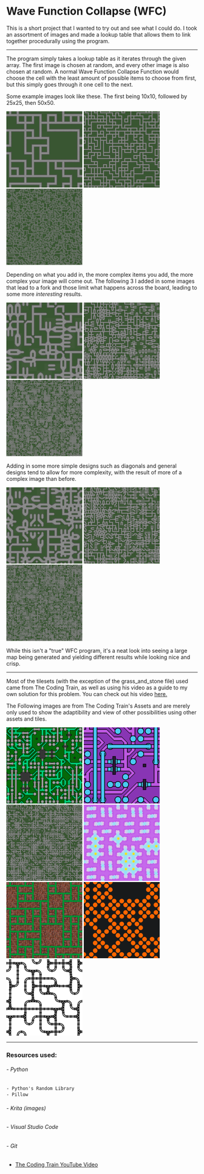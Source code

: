 # Wave Function Collapse (WFC)

This is a short project that I wanted to try out and see what I could do.
I took an assortment of images and made a lookup table that allows them to link together procedurally using the program.

---

The program simply takes a lookup table as it iterates through the given array. The first image is chosen at random, and every other image is also chosen at random. A normal Wave Function Collapse Function would choose the cell with the least amount of possible items to choose from first, but this simply goes through it one cell to the next.

Some example images look like these. The first being 10x10, followed by 25x25, then 50x50.

<img src='./markdown_images/first.png' width=200px>
<img src='./markdown_images/second.png' width=200px>
<img src='./markdown_images/third.png' width=200px>

Depending on what you add in, the more complex items you add, the more complex your image will come out. The following 3 I added in some images that lead to a fork and those limit what happens across the board, leading to some more *interesting* results.

<img src='./markdown_images/first_forks.png' width=200px>
<img src='./markdown_images/second_forks.png' width=200px>
<img src='./markdown_images/third_forks.png' width=200px>

Adding in some more simple designs such as diagonals and general designs tend to allow for more complexity, with the result of more of a complex image than before.

<img src='./markdown_images/first_diagonals.png' width=200px>
<img src='./markdown_images/second_diagonals.png' width=200px>
<img src='./markdown_images/third_diagonals.png' width=200px>

While this isn't a "true" WFC program, it's a neat look into seeing a large map being generated and yielding different results while looking nice and crisp.

---

Most of the tilesets (with the exception of the grass_and_stone file) used came from The Coding Train, as well as using his video as a guide to my own solution for this problem. You can check out his video <a href="https://www.youtube.com/watch?v=rI_y2GAlQFM&t=3649s">here.</a>

The Following images are from The Coding Train's Assets and are merely only used to show the adaptibility and view of other possibilities using other assets and tiles.

<img src='./markdown_images/LowResCircuit.png' width=200px>
<img src='./markdown_images/HighResCircuit.png' width=200px>
<img src='./markdown_images/GrassTiles.png' width=200px>
<img src='./markdown_images/Mountains.png' width=200px>
<img src='./markdown_images/Pipes.png' width=200px>
<img src='./markdown_images/PolkaDots.png' width=200px>
<img src='./markdown_images/Rails.png' width=200px>

---

### Resources used:
###### - Python
    - Python's Random Library
    - Pillow
###### - Krita (images)
###### - Visual Studio Code
###### - Git
- [The Coding Train YouTube Video](https://www.youtube.com/watch?v=rI_y2GAlQFM&t=3649s)